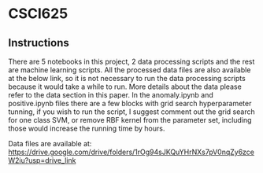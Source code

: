 # CSCI625
## Instructions
There are 5 notebooks in this project, 2 data processing scripts and the rest are machine learning scripts. 
All the processed data files are also available at the below link, so it is not necessary to run the data processing scripts because it would take a while to run. More details about the data please refer to the data section in this paper.
In the anomaly.ipynb and positive.ipynb files there are a few blocks with grid search hyperparameter tunning, if you wish to run the script, I suggest comment out the grid search for one class SVM, or remove RBF kernel from the parameter set, including those would increase the running time by hours. <br>

Data files are available at: <br> 
https://drive.google.com/drive/folders/1rOg94sJKQuYHrNXs7pV0nqZy6zceW2iu?usp=drive_link
